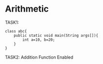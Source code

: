 # Arithmetic

TASK1:

	class abc{
		public static void main(String args[]){
			int a=10, b=20;
		}
	}
TASK2: Addition Function Enabled
	
